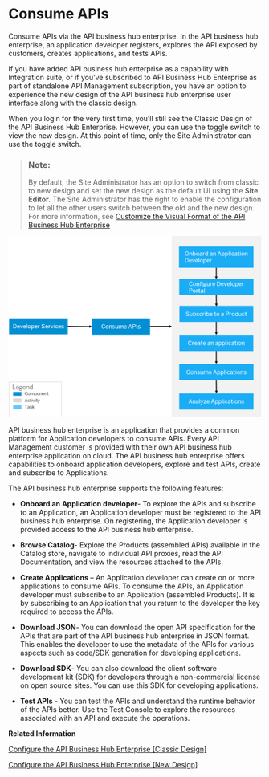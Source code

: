 <!-- loioea561e424f6e44aa985fceedf7fabee7 -->

# Consume APIs

Consume APIs via the API business hub enterprise. In the API business hub enterprise, an application developer registers, explores the API exposed by customers, creates applications, and tests APIs.

If you have added API business hub enterprise as a capability with Integration suite, or if you’ve subscribed to API Business Hub Enterprise as part of standalone API Management subscription, you have an option to experience the new design of the API business hub enterprise user interface along with the classic design.

When you login for the very first time, you’ll still see the Classic Design of the API Business Hub Enterprise. However, you can use the toggle switch to view the new design. At this point of time, only the Site Administrator can use the toggle switch.

> ### Note:  
> By default, the Site Administrator has an option to switch from classic to new design and set the new design as the default UI using the **Site Editor.** The Site Administrator has the right to enable the configuration to let all the other users switch between the old and the new design. For more information, see [Customize the Visual Format of the API Business Hub Enterprise](customize-the-visual-format-of-the-api-business-hub-enterprise-2eacd52.md)

![](images/developer_service_task_overview_3d9b563.png)

API business hub enterprise is an application that provides a common platform for Application developers to consume APIs. Every API Management customer is provided with their own API business hub enterprise application on cloud. The API business hub enterprise offers capabilities to onboard application developers, explore and test APIs, create and subscribe to Applications.

The API business hub enterprise supports the following features:

-   **Onboard an Application developer**- To explore the APIs and subscribe to an Application, an Application developer must be registered to the API business hub enterprise. On registering, the Application developer is provided access to the API business hub enterprise.
-   **Browse Catalog**- Explore the Products \(assembled APIs\) available in the Catalog store, navigate to individual API proxies, read the API Documentation, and view the resources attached to the APIs.
-   **Create Applications** – An Application developer can create on or more applications to consume APIs. To consume the APIs, an Application developer must subscribe to an Application \(assembled Products\). It is by subscribing to an Application that you return to the developer the key required to access the APIs.
-   **Download JSON**- You can download the open API specification for the APIs that are part of the API business hub enterprise in JSON format. This enables the developer to use the metadata of the APIs for various aspects such as code/SDK generation for developing applications.

-   **Download SDK**- You can also download the client software development kit \(SDK\) for developers through a non-commercial license on open source sites. You can use this SDK for developing applications.

-   **Test APIs** - You can test the APIs and understand the runtime behavior of the APIs better. Use the Test Console to explore the resources associated with an API and execute the operations.

**Related Information**  


[Configure the API Business Hub Enterprise \[Classic Design\]](configure-the-api-business-hub-enterprise-classic-design-7b71b16.md "You can configure the API business hub enterprise to personalize it for your organization.")

[Configure the API Business Hub Enterprise \[New Design\]](configure-the-api-business-hub-enterprise-new-design-54b4607.md "You can configure the API business hub enterprise to personalize it for your organization.")

